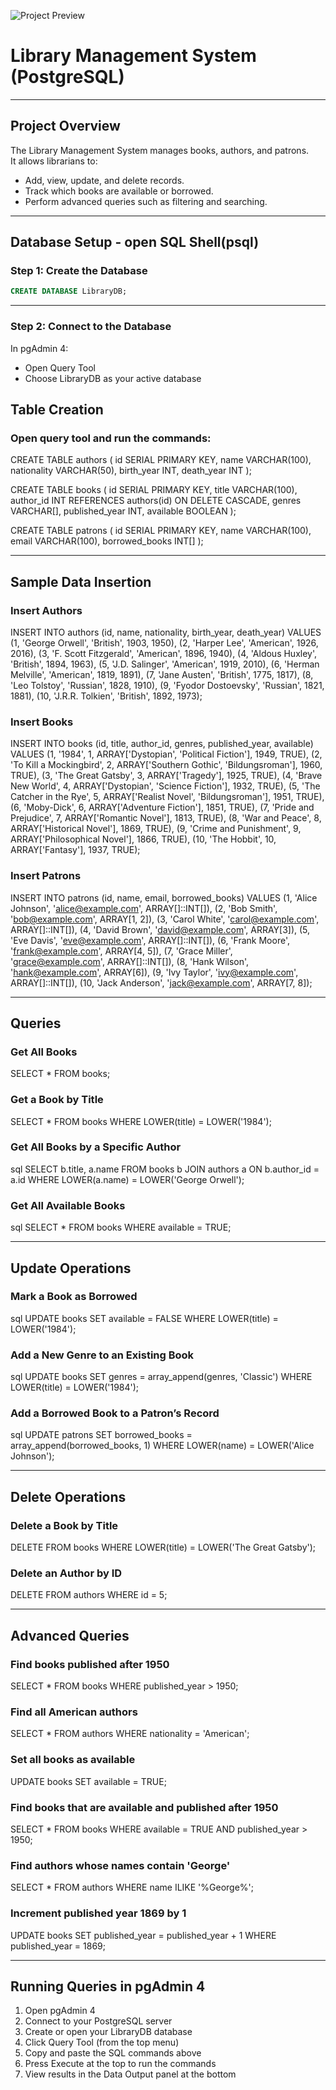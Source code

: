 ![Project Preview](https://socialify.git.ci/Ashley-Blu/Library-Management-System-PostgreSQL-/image?language=1&owner=1&name=1&stargazers=1&theme=Light)

# Library Management System (PostgreSQL)

---

## Project Overview

The Library Management System manages books, authors, and patrons.  
It allows librarians to:

- Add, view, update, and delete records.
- Track which books are available or borrowed.
- Perform advanced queries such as filtering and searching.

---

## Database Setup - open SQL Shell(psql)

### Step 1: Create the Database

```sql
CREATE DATABASE LibraryDB;
```

---

### Step 2: Connect to the Database

In pgAdmin 4:

- Open Query Tool
- Choose LibraryDB as your active database

## Table Creation

### Open query tool and run the commands:

CREATE TABLE authors (
id SERIAL PRIMARY KEY,
name VARCHAR(100),
nationality VARCHAR(50),
birth_year INT,
death_year INT
);

CREATE TABLE books (
id SERIAL PRIMARY KEY,
title VARCHAR(100),
author_id INT REFERENCES authors(id) ON DELETE CASCADE,
genres VARCHAR[],
published_year INT,
available BOOLEAN
);

CREATE TABLE patrons (
id SERIAL PRIMARY KEY,
name VARCHAR(100),
email VARCHAR(100),
borrowed_books INT[]
);

---

## Sample Data Insertion

### Insert Authors

INSERT INTO authors (id, name, nationality, birth_year, death_year) VALUES
(1, 'George Orwell', 'British', 1903, 1950),
(2, 'Harper Lee', 'American', 1926, 2016),
(3, 'F. Scott Fitzgerald', 'American', 1896, 1940),
(4, 'Aldous Huxley', 'British', 1894, 1963),
(5, 'J.D. Salinger', 'American', 1919, 2010),
(6, 'Herman Melville', 'American', 1819, 1891),
(7, 'Jane Austen', 'British', 1775, 1817),
(8, 'Leo Tolstoy', 'Russian', 1828, 1910),
(9, 'Fyodor Dostoevsky', 'Russian', 1821, 1881),
(10, 'J.R.R. Tolkien', 'British', 1892, 1973);

### Insert Books

INSERT INTO books (id, title, author_id, genres, published_year, available) VALUES
(1, '1984', 1, ARRAY['Dystopian', 'Political Fiction'], 1949, TRUE),
(2, 'To Kill a Mockingbird', 2, ARRAY['Southern Gothic', 'Bildungsroman'], 1960, TRUE),
(3, 'The Great Gatsby', 3, ARRAY['Tragedy'], 1925, TRUE),
(4, 'Brave New World', 4, ARRAY['Dystopian', 'Science Fiction'], 1932, TRUE),
(5, 'The Catcher in the Rye', 5, ARRAY['Realist Novel', 'Bildungsroman'], 1951, TRUE),
(6, 'Moby-Dick', 6, ARRAY['Adventure Fiction'], 1851, TRUE),
(7, 'Pride and Prejudice', 7, ARRAY['Romantic Novel'], 1813, TRUE),
(8, 'War and Peace', 8, ARRAY['Historical Novel'], 1869, TRUE),
(9, 'Crime and Punishment', 9, ARRAY['Philosophical Novel'], 1866, TRUE),
(10, 'The Hobbit', 10, ARRAY['Fantasy'], 1937, TRUE);

### Insert Patrons

INSERT INTO patrons (id, name, email, borrowed_books) VALUES
(1, 'Alice Johnson', 'alice@example.com', ARRAY[]::INT[]),
(2, 'Bob Smith', 'bob@example.com', ARRAY[1, 2]),
(3, 'Carol White', 'carol@example.com', ARRAY[]::INT[]),
(4, 'David Brown', 'david@example.com', ARRAY[3]),
(5, 'Eve Davis', 'eve@example.com', ARRAY[]::INT[]),
(6, 'Frank Moore', 'frank@example.com', ARRAY[4, 5]),
(7, 'Grace Miller', 'grace@example.com', ARRAY[]::INT[]),
(8, 'Hank Wilson', 'hank@example.com', ARRAY[6]),
(9, 'Ivy Taylor', 'ivy@example.com', ARRAY[]::INT[]),
(10, 'Jack Anderson', 'jack@example.com', ARRAY[7, 8]);

---

## Queries

### Get All Books

SELECT \* FROM books;

### Get a Book by Title

SELECT \* FROM books WHERE LOWER(title) = LOWER('1984');

### Get All Books by a Specific Author

sql
SELECT b.title, a.name
FROM books b
JOIN authors a ON b.author_id = a.id
WHERE LOWER(a.name) = LOWER('George Orwell');

### Get All Available Books

sql
SELECT \* FROM books WHERE available = TRUE;

---

## Update Operations

### Mark a Book as Borrowed

sql
UPDATE books
SET available = FALSE
WHERE LOWER(title) = LOWER('1984');

### Add a New Genre to an Existing Book

sql
UPDATE books
SET genres = array_append(genres, 'Classic')
WHERE LOWER(title) = LOWER('1984');

### Add a Borrowed Book to a Patron’s Record

sql
UPDATE patrons
SET borrowed_books = array_append(borrowed_books, 1)
WHERE LOWER(name) = LOWER('Alice Johnson');

---

## Delete Operations

### Delete a Book by Title

DELETE FROM books WHERE LOWER(title) = LOWER('The Great Gatsby');

### Delete an Author by ID

DELETE FROM authors WHERE id = 5;

---

## Advanced Queries

### Find books published after 1950

SELECT \* FROM books WHERE published_year > 1950;

### Find all American authors

SELECT \* FROM authors WHERE nationality = 'American';

### Set all books as available

UPDATE books SET available = TRUE;

### Find books that are available and published after 1950

SELECT \* FROM books WHERE available = TRUE AND published_year > 1950;

### Find authors whose names contain 'George'

SELECT \* FROM authors WHERE name ILIKE '%George%';

### Increment published year 1869 by 1

UPDATE books SET published_year = published_year + 1 WHERE published_year = 1869;

---

## Running Queries in pgAdmin 4

1. Open pgAdmin 4
2. Connect to your PostgreSQL server
3. Create or open your LibraryDB database
4. Click Query Tool (from the top menu)
5. Copy and paste the SQL commands above
6. Press Execute at the top to run the commands
7. View results in the Data Output panel at the bottom
